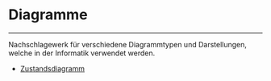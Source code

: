 # Diagramme
---

Nachschlagewerk für verschiedene Diagrammtypen und Darstellungen, welche in der Informatik verwendet werden.

* [Zustandsdiagramm](?page=state-diagram)
